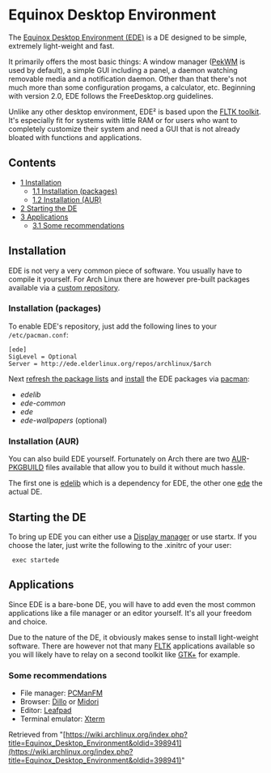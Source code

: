 # Equinox Desktop Environment

The [Equinox Desktop Environment (EDE)](http://equinox-project.org/) is a DE designed to be simple, extremely light-weight and fast.

It primarily offers the most basic things: A window manager ([PekWM](/index.php/PekWM "PekWM") is used by default), a simple GUI including a panel, a daemon watching removable media and a notification daemon. Other than that there's not much more than some configuration progams, a calculator, etc. Beginning with version 2.0, EDE follows the FreeDesktop.org guidelines.

Unlike any other desktop environment, EDE² is based upon the [FLTK toolkit](http://fltk.org). It's especially fit for systems with little RAM or for users who want to completely customize their system and need a GUI that is not already bloated with functions and applications.

## Contents

*   [1 Installation](#Installation)
    *   [1.1 Installation (packages)](#Installation_.28packages.29)
    *   [1.2 Installation (AUR)](#Installation_.28AUR.29)
*   [2 Starting the DE](#Starting_the_DE)
*   [3 Applications](#Applications)
    *   [3.1 Some recommendations](#Some_recommendations)

## Installation

EDE is not very a very common piece of software. You usually have to compile it yourself. For Arch Linux there are however pre-built packages available via a [custom repository](/index.php/Unofficial_user_repositories "Unofficial user repositories").

### Installation (packages)

To enable EDE's repository, just add the following lines to your `/etc/pacman.conf`:

```
[ede]
SigLevel = Optional
Server = http://ede.elderlinux.org/repos/archlinux/$arch

```

Next [refresh the package lists](/index.php/Mirrors#Force_pacman_to_refresh_the_package_lists "Mirrors") and [install](/index.php/Install "Install") the EDE packages via [pacman](/index.php/Pacman "Pacman"):

*   _edelib_
*   _ede-common_
*   _ede_
*   _ede-wallpapers_ (optional)

### Installation (AUR)

You can also build EDE yourself. Fortunately on Arch there are two [AUR](/index.php/AUR "AUR")-[PKGBUILD](/index.php/PKGBUILD "PKGBUILD") files available that allow you to build it without much hassle.

The first one is [edelib](https://aur.archlinux.org/packages/edelib/) which is a dependency for EDE, the other one [ede](https://aur.archlinux.org/packages/ede/) the actual DE.

## Starting the DE

To bring up EDE you can either use a [Display manager](/index.php/Display_manager "Display manager") or use startx. If you choose the later, just write the following to the .xinitrc of your user:

```
 exec startede

```

## Applications

Since EDE is a bare-bone DE, you will have to add even the most common applications like a file manager or an editor yourself. It's all your freedom and choice.

Due to the nature of the DE, it obviously makes sense to install light-weight software. There are however not that many [FLTK](http://fltk.org) applications available so you will likely have to relay on a second toolkit like [GTK+](/index.php/GTK%2B "GTK+") for example.

### Some recommendations

*   File manager: [PCManFM](/index.php/PCManFM "PCManFM")
*   Browser: [Dillo](/index.php/Dillo "Dillo") or [Midori](/index.php/Midori "Midori")
*   Editor: [Leafpad](http://tarot.freeshell.org/leafpad/)
*   Terminal emulator: [Xterm](/index.php/Xterm "Xterm")

Retrieved from "[https://wiki.archlinux.org/index.php?title=Equinox_Desktop_Environment&oldid=398941](https://wiki.archlinux.org/index.php?title=Equinox_Desktop_Environment&oldid=398941)"